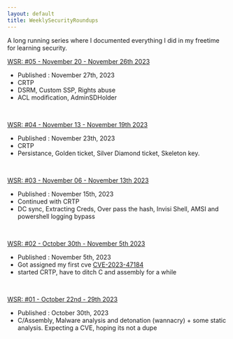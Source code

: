 ```yaml
---
layout: default
title: WeeklySecurityRoundups
---
```



A long running series where I documented everything I did in my freetime for learning security.



[WSR: #05 - November 20 - November 26th 2023](/roundups/roundup05)
* Published : November 27th, 2023
* CRTP
* DSRM, Custom SSP,  Rights abuse
* ACL modification, AdminSDHolder

<br>


[WSR: #04 - November 13 - November 19th 2023](/roundups/roundup04)
* Published : November 23th, 2023
* CRTP
* Persistance, Golden ticket, Silver Diamond ticket, Skeleton key.
 

<br>

[WSR: #03 - November 06 - November 13th 2023](/roundups/roundup03)
* Published : November 15th, 2023
* Continued with CRTP 
* DC sync, Extracting Creds, Over pass the hash, Invisi Shell, AMSI and powershell logging bypass

<br>


[WSR: #02 - October 30th - November 5th 2023](/roundups/roundup02)
* Published : November 5th, 2023
* Got assigned my first cve [CVE-2023-47184](https://www.cve.org/CVERecord?id=CVE-2023-47184)
* started CRTP, have to ditch C and assembly for a while

<br>

[WSR: #01 - October 22nd - 29th 2023](/roundups/roundup01)
* Published : October 30th, 2023
* C/Assembly, Malware analysis and detonation (wannacry) +  some static analysis. Expecting a CVE, hoping its not a dupe